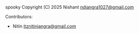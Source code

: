 spooky
Copyright (C) 2025  Nishant <ndjangra1027@gmail.com>

Contributors:
- Nitin <itznitinjangra@gmail.com>
